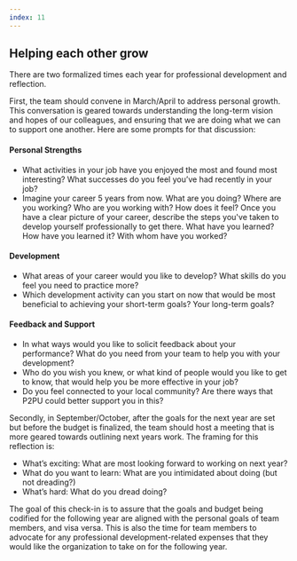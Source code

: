 ```yaml
---
index: 11
---
```


## Helping each other grow
There are two formalized times each year for professional development and reflection. 

First, the team should convene in March/April to address personal growth. This conversation is geared towards understanding the long-term vision and hopes of our colleagues, and ensuring that we are doing what we can to support one another. Here are some prompts for that discussion:

#### Personal Strengths
- What activities in your job have you enjoyed the most and found most interesting? What successes do you feel you’ve had recently in your job? 
- Imagine your career 5 years from now. What are you doing? Where are you working? Who are you working with? How does it feel? Once you have a clear picture of your career, describe the steps you've taken to develop yourself professionally to get there. What have you learned? How have you learned it? With whom have you worked?

#### Development
- What areas of your career would you like to develop? What skills do you feel you need to practice more?
- Which development activity can you start on now that would be most beneficial to achieving your short-term goals? Your long-term goals? 

#### Feedback and Support
- In what ways would you like to solicit feedback about your performance? What do you need from your team to help you with your development?
- Who do you wish you knew, or what kind of people would you like to get to know, that would help you be more effective in your job?
- Do you feel connected to your local community? Are there ways that P2PU could better support you in this?

Secondly, in September/October, after the goals for the next year are set but before the budget is finalized, the team should host a meeting that is more geared towards outlining next years work. The framing for this reflection is:

- What’s exciting: What are most looking forward to working on next year?
- What do you want to learn: What are you intimidated about doing (but not dreading?)
- What’s hard: What do you dread doing?

The goal of this check-in is to assure that the goals and budget being codified for the following year are aligned with the personal goals of team members, and visa versa. This is also the time for team members to advocate for any professional development-related expenses that they would like the organization to take on for the following year.





